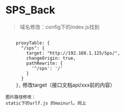 # SPS_Back
>域名修改：config下的index.js找到
<code>
    proxyTable: {
      "/sps": {
        target: "http://192.168.1.125/Sps/",
        changeOrigin: true,
        pathRewrite: {
          '^/sps': '/'
        }
      }
    },</code>
    修改target（接口文档api/xxx前的内容）

    图片路径修改：
    static下的urlf.js 的mainurl。同上